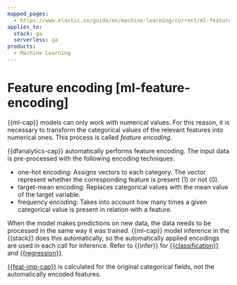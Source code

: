 ```yaml
---
mapped_pages:
  - https://www.elastic.co/guide/en/machine-learning/current/ml-feature-encoding.html
applies_to:
  stack: ga
  serverless: ga
products:
  - Machine Learning
---
```


# Feature encoding [ml-feature-encoding]

{{ml-cap}} models can only work with numerical values. For this reason, it is necessary to transform the categorical values of the relevant features into numerical ones. This process is called *feature encoding*.

{{dfanalytics-cap}} automatically performs feature encoding. The input data is pre-processed with the following encoding techniques:

* one-hot encoding: Assigns vectors to each category. The vector represent whether the corresponding feature is present (1) or not (0).
* target-mean encoding: Replaces categorical values with the mean value of the target variable.
* frequency encoding: Takes into account how many times a given categorical value is present in relation with a feature.

When the model makes predictions on new data, the data needs to be processed in the same way it was trained. {{ml-cap}} model inference in the {{stack}} does this automatically, so the automatically applied encodings are used in each call for inference. Refer to {{infer}} for [{{classification}}](ml-dfa-classification.md#ml-inference-class) and [{{regression}}](ml-dfa-regression.md#ml-inference-reg).

[{{feat-imp-cap}}](ml-feature-importance.md) is calculated for the original categorical fields, not the automatically encoded features.
